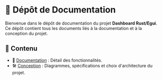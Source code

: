 # 📘 Dépôt de Documentation  

Bienvenue dans le dépôt de documentation du projet **Dashboard Rust/Egui**. Ce dépôt contient tous les documents liés à la documentation et à la conception du projet.  

## 📂 Contenu  

- 📖 [Documentation](https://github.com/info5-groupe-9-dashboard-rust/docs/tree/main/Documentation) : Détail des fonctionnalités. 
- 🛠 [Conception](https://github.com/info5-groupe-9-dashboard-rust/docs/tree/main/Conception) : Diagrammes, spécifications et choix d'architecture du projet.  
